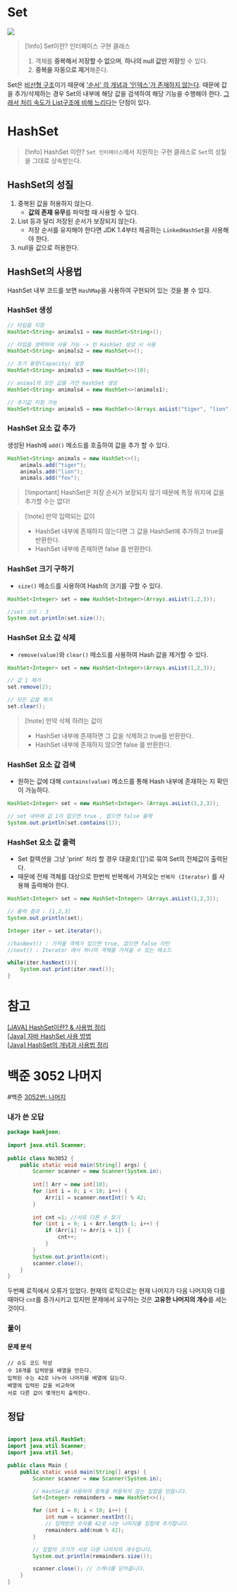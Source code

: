 # Set
![](https://i.imgur.com/nDKi5uQ.png)

>[!info] Set이란?
>인터페이스 구현 클래스<br>
>1. 객체를 **중복해서 저장할 수 없으며**, **하나의 null 값만 저장**할 수 있다.
>2. **중복을 자동으로 제거**해준다.

Set은 <u>비선형 구조</u>이기 때문에 <u>'순서' 의 개념과 '인덱스'가 존재하지 않는다</u>. 때문에 값을 추가/삭제하는 경우 Set의 내부에 해당 값을 검색하여 해당 기능을 수행해야 한다. <u>그래서 처리 속도가 List구조에 비해 느리다</u>는 단점이 있다.

# HashSet
>[!info] HashSet 이란?
>`Set 인터페이스`에서 지원하는 구현 클래스로 `Set`의 성질을 그대로 상속받는다.

## HashSet의 성질
1. 중복된 값을 허용하지 않는다.
	- **값의 존재 유무**를 파악할 때 사용할 수 있다.
2. List 등과 달리 저장된 순서가 보장되지 않는다.
	- 저장 순서를 유지해야 한다면 JDK 1.4부터 제공하는 `LinkedHashSet`을 사용해야 한다.
3. null을 값으로 허용한다.

## HashSet의 사용법
HashSet 내부 코드를 보면 `HashMap`을 사용하여 구현되어 있는 것을 볼 수 있다.
### HashSet 생성
```java
// 타입을 지정
HashSet<String> animals1 = new HashSet<String>();

// 타입을 생략하여 사용 가능 -> 빈 HashSet 생성 시 사용
HashSet<String> animals2 = new HashSet<>();

// 초기 용량(Capacity) 설정
HashSet<String> animals3 = new HashSet<>(10);

// animal의 모든 값을 가진 HashSet 생성
HashSet<String> animals4 = new HashSet<>(animals1);

// 초기값 지정 가능
HashSet<String> animals5 = new HashSet<>(Arrays.asList("tiger", "lion", "fox"));
```

### HashSet 요소 값 추가
생성된 Hash에 `add()` 메소드를 호출하여 값을 추가 할 수 있다.
```java
HashSet<String> animals = new HashSet<>();
	animals.add("tiger");
	animals.add("lion");
	animals.add("fox");
```
>[!important] HashSet은 저장 순서가 보장되지 않기 때문에 특정 위치에 값을 추가할 수는 없다!

>[!note] 만약 입력되는 값이
>- HashSet 내부에 존재하지 않는다면 그 값을 HashSet에 추가하고 true를 반환한다.
>- HashSet 내부에 존재하면 false 를 반환한다.

### HashSet 크기 구하기
- `size()` 메소드를 사용하여 Hash의 크기를 구할 수 있다.
```java
HashSet<Integer> set = new HashSet<Integer>(Arrays.asList(1,2,3));

//set 크기 : 3
System.out.println(set.size());
```

### HashSet 요소 값 삭제
- `remove(value)`와 `clear()` 메소드를 사용하여 Hash 값을 제거할 수 있다.
```java
HashSet<Integer> set = new HashSet<Integer>(Arrays.asList(1,2,3));

// 값 1 제거
set.remove(2);

// 모든 값을 제거
set.clear();
```

>[!note] 만약 삭제 하려는 값이
>- HashSet 내부에 존재하면 그 값을 삭제하고 true를 반환한다.
>- HashSet 내부에 존재하지 않으면 false 를 반환한다.

### HashSet 요소 값 검색
- 원하는 값에 대해 `contains(value)` 메소드를 통해 Hash 내부에 존재하는 지 확인이 가능하다.
```java
HashSet<Integer> set = new HashSet<Integer> (Arrays.asList(1,2,3));

// set 내부에 값 1이 잆으면 true , 없으면 false 출력
System.out.println(set.contains(1));
```

### HashSet 요소 값 출력
- Set 컬렉션을 그냥 'print' 처리 할 경우 대괄호('[]')로 묶여 Set의 전체값이 출력된다.
- 때문에 전체 객체를 대상으로 한번씩 반복해서 가져오는 `반복자 (Iterator)` 를 사용해 출력해야 한다.
```java
HashSet<Integer> set = new HashSet<Integer> (Arrays.asList(1,2,3));

// 출력 결과 : [1,2,3]
System.out.println(set);

Integer iter = set.iterator();

//hasNext() : 가져올 객체가 있으면 true, 없으면 false 리턴
//next() : Iterator 에서 하나의 객체를 가져올 수 있는 메소드

while(iter.hasNext()){
	System.out.print(iter.next());
}
```

# 참고
[[JAVA] HashSet이란? & 사용법 정리](https://crazykim2.tistory.com/474) <br>
[[Java] 자바 HashSet 사용 방법](https://psychoria.tistory.com/780) <br>
[[Java] HashSet의 개념과 사용법 정리](https://velog.io/@acacia__u/hashSet) <br>

# 백준 3052 나머지
#백준 
[3052번: 나머지](https://www.acmicpc.net/problem/3052)

### 내가 쓴 오답
```java
package baekjoon;  
  
import java.util.Scanner;  
  
public class No3052 {  
    public static void main(String[] args) {  
        Scanner scanner = new Scanner(System.in);  
  
        int[] Arr = new int[10];  
        for (int i = 0; i < 10; i++) {  
            Arr[i] = scanner.nextInt() % 42;  
        }  
  
        int cnt =1; //서로 다른 수 찾기  
        for (int i = 0; i < Arr.length-1; i++) {  
            if (Arr[i] != Arr[i + 1]) {  
                cnt++;  
            }  
        }  
        System.out.println(cnt);  
        scanner.close();  
    }  
}
```

두번째 로직에서 오류가 있었다. 현재의 로직으로는 현재 나머지가 다음 나머지와 다를 때마다 `cnt`를 증가시키고 있지만 문제에서 요구하는 것은 **고유한 나머지의 개수**를 세는 것이다.

###  풀이

#### 문제 분석

```
// 슈도 코드 작성
수 10개를 입력받을 배열을 만든다.
입력된 수는 42로 나누어 나머지를 배열에 담는다.
배열에 입력된 값을 비교하여
서로 다른 값이 몇개인지 출력한다.
```

## 정답
```java

import java.util.HashSet;
import java.util.Scanner;
import java.util.Set;

public class Main {
    public static void main(String[] args) {
        Scanner scanner = new Scanner(System.in);

        // HashSet을 사용하여 중복을 허용하지 않는 집합을 만듭니다.
        Set<Integer> remainders = new HashSet<>();

        for (int i = 0; i < 10; i++) {
            int num = scanner.nextInt();
            // 입력받은 숫자를 42로 나눈 나머지를 집합에 추가합니다.
            remainders.add(num % 42);
        }

        // 집합의 크기가 서로 다른 나머지의 개수입니다.
        System.out.println(remainders.size());

        scanner.close(); // 스캐너를 닫아줍니다.
    }
}

```